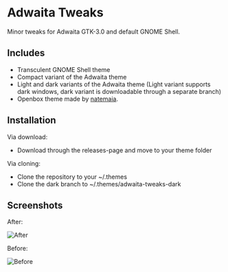 # Adwaita Tweaks
Minor tweaks for Adwaita GTK-3.0 and default GNOME Shell.

## Includes
- Transculent GNOME Shell theme
- Compact variant of the Adwaita theme
- Light and dark variants of the Adwaita theme (Light variant supports dark windows, dark variant is downloadable through a separate branch)
- Openbox theme made by [natemaia](https://github.com/natemaia).

## Installation
Via download:
- Download through the releases-page and move to your theme folder

Via cloning:
- Clone the repository to your ~/.themes
- Clone the dark branch to ~/.themes/adwaita-tweaks-dark

## Screenshots

After:

![After](http://i.imgur.com/gCqPEVS.png)



Before:

![Before](http://imgur.com/ju3pH8N)
